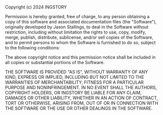 Copyright (c) 2024 INGSTORY

Permission is hereby granted, free of charge, to any person obtaining a copy of this software and associated documentation files (the "Software"), originally developed by Jason Stallings, to deal in the Software without restriction, including without limitation the rights to use, copy, modify, merge, publish, distribute, sublicense, and/or sell copies of the Software, and to permit persons to whom the Software is furnished to do so, subject to the following conditions:

The above copyright notice and this permission notice shall be included in all copies or substantial portions of the Software.

THE SOFTWARE IS PROVIDED "AS IS", WITHOUT WARRANTY OF ANY KIND, EXPRESS OR IMPLIED, INCLUDING BUT NOT LIMITED TO THE WARRANTIES OF MERCHANTABILITY, FITNESS FOR A PARTICULAR PURPOSE AND NONINFRINGEMENT. IN NO EVENT SHALL THE AUTHORS, COPYRIGHT HOLDERS, OR INGSTORY BE LIABLE FOR ANY CLAIM, DAMAGES OR OTHER LIABILITY, WHETHER IN AN ACTION OF CONTRACT, TORT OR OTHERWISE, ARISING FROM, OUT OF OR IN CONNECTION WITH THE SOFTWARE OR THE USE OR OTHER DEALINGS IN THE SOFTWARE.

